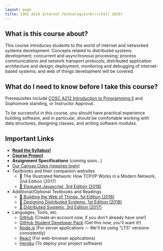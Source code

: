 ```yaml
---
layout: page
title: COSC A319 Internet Technologies<br/>(Fall 2020)
---
```


## What is this course about?

This course introduces students to the world of internet and networked systems development. Concepts related to distributed systems development; concurrent and asynchronous processing; process communications and network transport protocols; distributed application architecture and design; deployment, monitoring and debugging of internet-based systems; and web of things development will be covered.

## What do I need to know before I take this course?

Prerequisites include [COSC A212 Introduction to Programming II](http://2017bulletin.loyno.edu/undergraduate/computer-science#cosc-a212) and Sophomore standing, or Instructor Approval.

To be successful in this course, you should have practical experience building software, and in particular, should be comfortable working with data structures, designing classes, and writing software modules.

## Important Links

* **[Read the Syllabus!](./syllabus)**
* **[Course Project](./project)**
* **Assignment Specifications** (coming soon...)
* [Our Canvas Class (requires login)](https://loyno.instructure.com/courses/946)
* Textbooks and their companion websites
  * 📘 The Illustrated Network: How TCP/IP Works in a Modern Network, 2nd Edition (2017)
  * [📙 Eloquent Javascript, 3rd Edition (2018)](https://eloquentjavascript.net/)
* Additional/Optional Textbooks and Readings
  * [📗 Building the Web of Things, 1st Edition (2016)](https://webofthings.org/book/)
  * [📕 Designing Distributed Systems, 1st Edition (2018)](http://shop.oreilly.com/product/0636920072768.do)
  * [📔 Distributed Systems, 3rd Edition (2017)](https://www.distributed-systems.net/index.php/books/distributed-systems-3rd-edition-2017/)
* Languages, Tools, etc.
  * [GitHub](https://github.com/) (Create an account now, if you don't already have one!)
  * [GitHub Student Developer Pack](https://education.github.com/pack) (Get this now, you'll want it!)
  * [Node.js](https://nodejs.org/en/) (For server applications -- We'll be using "LTS" versions consistently)
  * [React](https://reactjs.org/) (For web-browser applications)
  * [Heroku](https://heroku.com) (To deploy your project software)
